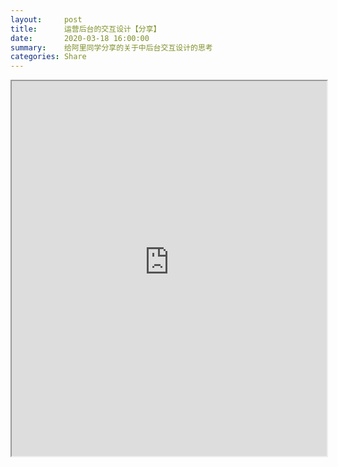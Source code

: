 ```yaml
---
layout:     post
title:      运营后台的交互设计【分享】
date:       2020-03-18 16:00:00
summary:    给阿里同学分享的关于中后台交互设计的思考
categories: Share
---
```


<iframe src="https://qpluspicture.oss-cn-beijing.aliyuncs.com/lGKaS8/%E8%BF%90%E8%90%A5%E5%B9%B3%E5%8F%B0%E8%A7%86%E8%A7%89%E4%BA%A4%E4%BA%92.pdf" width="100%" height="600px" marginwidth="0" marginheight="0" scrolling="no" allowtransparency="yes"></iframe>
